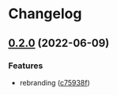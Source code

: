 # Changelog

## [0.2.0](https://github.com/cravend/object-access/compare/v0.1.1...v0.2.0) (2022-06-09)


### Features

* rebranding ([c75938f](https://github.com/cravend/object-access/commit/c75938f0c6335110857464a93ec195cdb6b82740))
